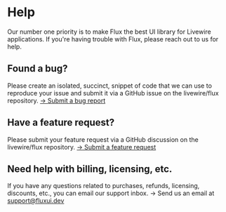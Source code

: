 #  Help 
Our number one priority is to make Flux the best UI library for Livewire applications. If you're having trouble with Flux, please reach out to us for help.
##  Found a bug? 
Please create an isolated, succinct, snippet of code that we can use to reproduce your issue and submit it via a GitHub issue on the livewire/flux repository.
[-> Submit a bug report](https://github.com/livewire/flux/issues/new?template=bug_report.yml)
##  Have a feature request? 
Please submit your feature request via a GitHub discussion on the livewire/flux repository.
[-> Submit a feature request](https://github.com/livewire/flux/discussions/new?category=feature-requests)
##  Need help with billing, licensing, etc. 
If you have any questions related to purchases, refunds, licensing, discounts, etc., you can email our support inbox.
-> Send us an email at support@fluxui.dev
